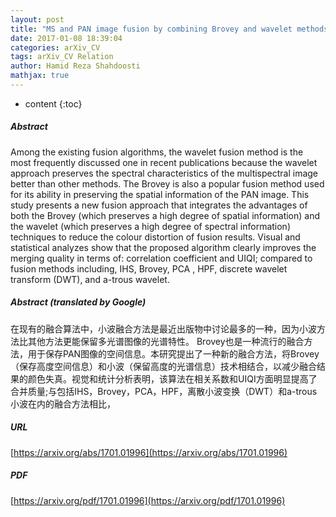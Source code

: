 ```yaml
---
layout: post
title: "MS and PAN image fusion by combining Brovey and wavelet methods"
date: 2017-01-08 18:39:04
categories: arXiv_CV
tags: arXiv_CV Relation
author: Hamid Reza Shahdoosti
mathjax: true
---
```


* content
{:toc}

##### Abstract
Among the existing fusion algorithms, the wavelet fusion method is the most frequently discussed one in recent publications because the wavelet approach preserves the spectral characteristics of the multispectral image better than other methods. The Brovey is also a popular fusion method used for its ability in preserving the spatial information of the PAN image. This study presents a new fusion approach that integrates the advantages of both the Brovey (which preserves a high degree of spatial information) and the wavelet (which preserves a high degree of spectral information) techniques to reduce the colour distortion of fusion results. Visual and statistical analyzes show that the proposed algorithm clearly improves the merging quality in terms of: correlation coefficient and UIQI; compared to fusion methods including, IHS, Brovey, PCA , HPF, discrete wavelet transform (DWT), and a-trous wavelet.

##### Abstract (translated by Google)
在现有的融合算法中，小波融合方法是最近出版物中讨论最多的一种，因为小波方法比其他方法更能保留多光谱图像的光谱特性。 Brovey也是一种流行的融合方法，用于保存PAN图像的空间信息。本研究提出了一种新的融合方法，将Brovey（保存高度空间信息）和小波（保留高度的光谱信息）技术相结合，以减少融合结果的颜色失真。视觉和统计分析表明，该算法在相关系数和UIQI方面明显提高了合并质量;与包括IHS，Brovey，PCA，HPF，离散小波变换（DWT）和a-trous小波在内的融合方法相比，

##### URL
[https://arxiv.org/abs/1701.01996](https://arxiv.org/abs/1701.01996)

##### PDF
[https://arxiv.org/pdf/1701.01996](https://arxiv.org/pdf/1701.01996)

